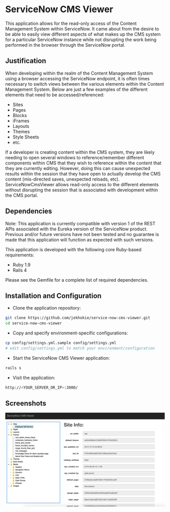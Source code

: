 # ServiceNow CMS Viewer

This application allows for the read-only access of the Content Management System within
ServiceNow. It came about from the desire to be able to easily view different aspects of
what makes up the CMS system for a particular ServiceNow instance while not disrupting
the work being performed in the browser through the ServiceNow portal.

## Justification

When developing within the realm of the Content Management System using a browser
accessing the ServiceNow endpoint, it is often times necessary to switch views between
the various elements within the Content Management System. Below are just a few examples
of the different elements that need to be accessed/referenced:

- Sites
- Pages
- Blocks
- iFrames
- Layouts
- Themes
- Style Sheets
- etc.

If a developer is creating content within the CMS system, they are likely needing to
open several windows to reference/remember different components within CMS that they
wish to reference within the content that they are currently editing. However, doing
this can cause unexpected results within the session that they have open to actually
develop the CMS content (mis-directed saves, unexpected reloads, etc). ServiceNowCmsViewer
allows read-only access to the different elements without disrupting the session that is
associated with development within the CMS portal.

## Dependencies

Note: This application is currently compatible with version 1 of the REST APIs associated
with the Eureka version of the ServiceNow product. Previous and/or future versions have
not been tested and no guarantee is made that this application will function as expected
with such versions.

This application is developed with the following core Ruby-based requirements:

- Ruby 1.9
- Rails 4

Please see the Gemfile for a complete list of required dependencies.

## Installation and Configuration

- Clone the application repository:

```bash
git clone https://github.com/jekhokie/service-now-cms-viewer.git
cd service-now-cms-viewer
```

- Copy and specify environment-specific configurations:

```bash
cp config/settings.yml.sample config/settings.yml
# edit config/settings.yml to match your environment/configuration
```

- Start the ServiceNow CMS Viewer application:

```bash
rails s
```

- Visit the application:

```bash
http://<YOUR_SERVER_OR_IP>:3000/
```

## Screenshots

![ServiceNow CMS Viewer](img/viewer.png "CMS Viewer")
